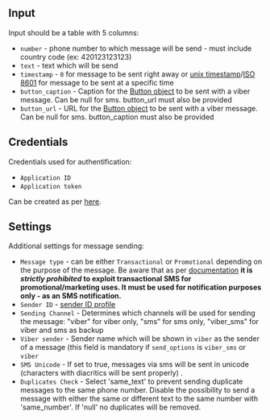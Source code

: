 ## Input

Input should be a table with 5 columns:

 - `number` - phone number to which message will be send - must include country code (ex: 420123123123)
 - `text` - text which will be send
 - `timestamp` - `0` for message to be sent right away or [unix timestamp](https://en.wikipedia.org/wiki/Unix_time)/[ISO 8601](https://en.wikipedia.org/wiki/ISO_8601) for message to be sent at a specific time
 - `button_caption` - Caption for the [Button object](https://help.bulkgate.com/docs/en/http-advanced-promotional-v2.html#button-object-parameters-table) to be sent with a viber message. Can be null for sms. button_url must also be provided
 - `button_url` - URL for the [Button object](https://help.bulkgate.com/docs/en/http-advanced-promotional-v2.html#button-object-parameters-table) to be sent with a viber message. Can be null for sms. button_caption must also be provided
 
## Credentials

Credentials used for authentification:

 - `Application ID`
 - `Application token`

Can be created as per [here](https://help.bulkgate.com/docs/en/api-administration.html).

## Settings

Additional settings for message sending:

 - `Message type` - can be either `Transactional` or `Promotional` depending on the purpose of the message. Be aware that as per [documentation](https://help.bulkgate.com/docs/en/difference-promotional-transactional-sms.html#transactional-sms) **it is *strictly prohibited* to exploit transactional SMS for promotional/marketing uses. It must be used for notification purposes only - as an SMS notification.** 
 - `Sender ID` - [sender ID profile](https://help.bulkgate.com/docs/en/sender-id-profile.html)
 - `Sending Channel` - Determines which channels will be used for sending the message: "viber" for viber only, "sms" for sms only, "viber_sms" for viber and sms as backup
 - `Viber sender` - Sender name which will be shown in `viber` as the sender of a message (this field is mandatory if `send_options` is `viber_sms` or `viber`
 - `SMS Unicode` - If set to true, messages via sms will be sent in unicode (characters with diacritics will be sent properly) .
 - `Duplicates Check` - Select 'same_text' to prevent sending duplicate messages to the same phone number. Disable the possibility to send a message with either the same or different text to the same number with 'same_number'. If 'null' no duplicates will be removed.
